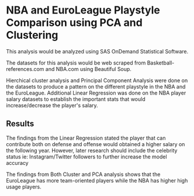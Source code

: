 # NBA and EuroLeague Playstyle Comparison using PCA and Clustering
This analysis would be analyzed using SAS OnDemand Statistical Software.

The datasets for this analysis would be web scraped from Basketball-references.com and NBA.com using Beautiful Soup.

Hierchical cluster analysis and Principal Component Analysis were done on the datasets to produce a pattern on the different playstyle in the NBA and  the EuroLeague.
Additional Linear Regression was done on the NBA player salary datasets to establish the important stats that would increase/decrease the player's salary. 

## Results
The findings from the Linear Regression stated the player that can contribute both on defense and offense would obtained a higher salary on the following year.
However, later research should include the celebrity status ie: Instagram/Twitter followers to further increase the model accuracy

The findings from Both Cluster and PCA analysis shows that the EuroLeague has more team-oriented players while the NBA has higher high usage players. 
